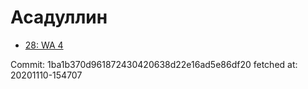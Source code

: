 # Асадуллин
- [28: WA 4](28.md)

Commit: 1ba1b370d961872430420638d22e16ad5e86df20
 fetched at: 20201110-154707

